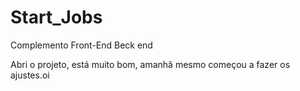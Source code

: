 # Start_Jobs
Complemento Front-End Beck end

Abri o projeto, está muito bom, amanhã mesmo começou a fazer os ajustes.oi